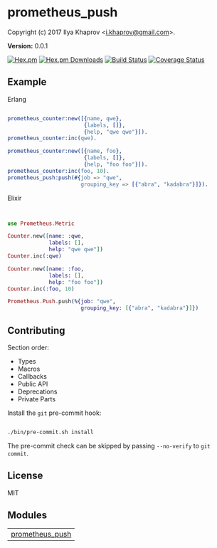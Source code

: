 

# prometheus_push #

Copyright (c) 2017 Ilya Khaprov <<i.khaprov@gmail.com>>.

__Version:__ 0.0.1

[![Hex.pm][Hex badge]][Hex link]
[![Hex.pm Downloads][Hex downloads badge]][Hex link]
[![Build Status][Travis badge]][Travis link]
[![Coverage Status][Coveralls badge]][Coveralls link]

## Example

Erlang

```erlang

prometheus_counter:new([{name, qwe},
                        {labels, []},
                        {help, "qwe qwe"}]).
prometheus_counter:inc(qwe).

prometheus_counter:new([{name, foo},
                        {labels, []},
                        {help, "foo foo"}]).
prometheus_counter:inc(foo, 10).
prometheus_push:push(#{job => "qwe",
                       grouping_key => [{"abra", "kadabra"}]}).

```

Elixir

```elixir


use Prometheus.Metric

Counter.new([name: :qwe,
             labels: [],
             help: "qwe qwe"])
Counter.inc(:qwe)

Counter.new([name: :foo,
             labels: [],
             help: "foo foo"])
Counter.inc(:foo, 10)

Prometheus.Push.push(%{job: "qwe",
                       grouping_key: [{"abra", "kadabra"}]})

```

## Contributing

Section order:

- Types
- Macros
- Callbacks
- Public API
- Deprecations
- Private Parts

Install the `git` pre-commit hook:

```bash

./bin/pre-commit.sh install

```

The pre-commit check can be skipped by passing `--no-verify` to `git commit`.

## License

MIT

[Hex badge]: https://img.shields.io/hexpm/v/prometheus_push.svg?maxAge=2592000?style=plastic
[Hex link]: https://hex.pm/packages/prometheus_push
[Hex downloads badge]: https://img.shields.io/hexpm/dt/prometheus_push.svg?maxAge=2592000
[Travis badge]: https://travis-ci.org/deadtrickster/prometheus_push.svg?branch=version-3
[Travis link]: https://travis-ci.org/deadtrickster/prometheus_push
[Coveralls badge]: https://coveralls.io/repos/github/deadtrickster/prometheus_push/badge.svg?branch=master
[Coveralls link]: https://coveralls.io/github/deadtrickster/prometheus_push?branch=master


## Modules ##


<table width="100%" border="0" summary="list of modules">
<tr><td><a href="prometheus_push.md" class="module">prometheus_push</a></td></tr></table>

